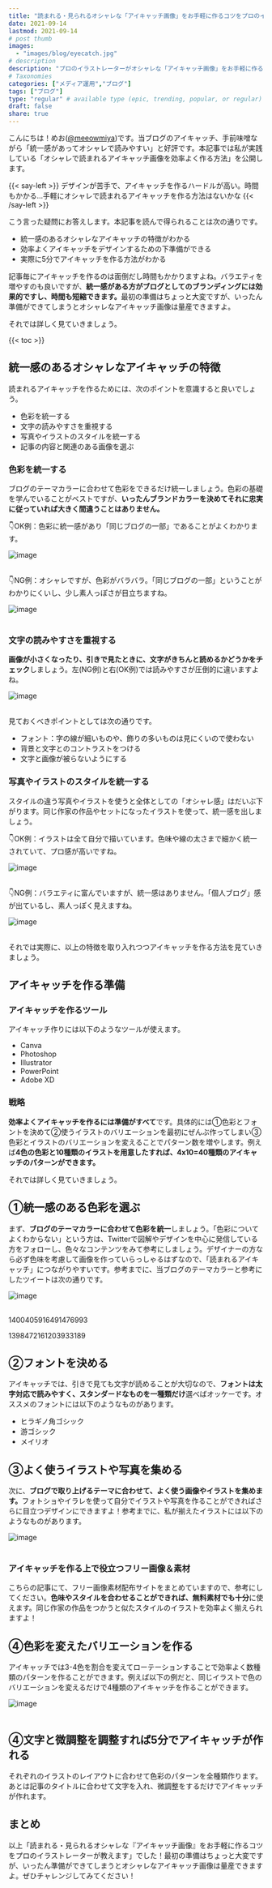 ```yaml
---
title: "読まれる・見られるオシャレな「アイキャッチ画像」をお手軽に作るコツをプロのイラストレーターが教えます【時短｜YouTube｜ブログ｜サムネ｜5分でできる】"
date: 2021-09-14
lastmod: 2021-09-14
# post thumb
images:
  - "images/blog/eyecatch.jpg"
# description
description: "プロのイラストレーターがオシャレな「アイキャッチ画像」をお手軽に作るコツを解説します"
# Taxonomies
categories: ["メディア運用","ブログ"]
tags: ["ブログ"]
type: "regular" # available type (epic, trending, popular, or regular)
draft: false
share: true
---
```


こんにちは！めお(<u><a href="https://twitter.com/meeowmiya" target="_blank">@meeowmiya</a></u>)です。当ブログのアイキャッチ、手前味噌ながら「統一感があってオシャレで読みやすい」と好評です。本記事では私が実践している「オシャレで読まれるアイキャッチ画像を効率よく作る方法」を公開します。

{{< say-left >}}
デザインが苦手で、アイキャッチを作るハードルが高い。時間もかかる...手軽にオシャレで読まれるアイキャッチを作る方法はないかな
{{< /say-left >}}

こう言った疑問にお答えします。本記事を読んで得られることは次の通りです。

* 統一感のあるオシャレなアイキャッチの特徴がわかる
* 効率よくアイキャッチをデザインするための下準備ができる
* 実際に5分でアイキャッチを作る方法がわかる


記事毎にアイキャッチを作るのは面倒だし時間もかかりますよね。バラエティを増やすのも良いですが、<span class="keiko-red">**統一感がある方がブログとしてのブランディングには効果的ですし、時間も短縮できます。**</span>最初の準備はちょっと大変ですが、いったん準備ができてしまうとオシャレなアイキャッチ画像は量産できますよ。

それでは詳しく見ていきましょう。

{{< toc >}}

## 統一感のあるオシャレなアイキャッチの特徴


読まれるアイキャッチを作るためには、次のポイントを意識すると良いでしょう。

* 色彩を統一する
* 文字の読みやすさを重視する
* 写真やイラストのスタイルを統一する
* 記事の内容と関連のある画像を選ぶ


### 色彩を統一する

ブログのテーマカラーに合わせて色彩をできるだけ統一しましょう。色彩の基礎を学んでいることがベストですが、<span class="keiko-red">**いったんブランドカラーを決めてそれに忠実に従っていれば大きく間違うことはありません。**</span>

👇OK例：色彩に統一感があり「同じブログの一部」であることがよくわかります。

![image](../../images/blog-content/eyecatch-3.jpg)<br><br>


👇NG例：オシャレですが、色彩がバラバラ。「同じブログの一部」ということがわかりにくいし、少し素人っぽさが目立ちますね。


![image](../../images/blog-content/eyecatch-4.jpg)<br><br>

### 文字の読みやすさを重視する

<span class="keiko-red">**画像が小さくなったり、引きで見たときに、文字がきちんと読めるかどうかをチェック**</span>しましょう。左(NG例)と右(OK例)では読みやすさが圧倒的に違いますよね。

![image](../../images/blog-content/eyecatch-2.jpg)<br><br>

見ておくべきポイントとしては次の通りです。

* フォント：字の線が細いものや、飾りの多いものは見にくいので使わない
* 背景と文字とのコントラストをつける
* 文字と画像が被らないようにする

### 写真やイラストのスタイルを統一する


スタイルの違う写真やイラストを使うと全体としての「オシャレ感」はだいぶ下がります。同じ作家の作品やセットになったイラストを使って、統一感を出しましょう。

👇OK例：イラストは全て自分で描いています。色味や線の太さまで細かく統一されていて、プロ感が高いですね。

![image](../../images/blog-content/eyecatch-3.jpg)<br><br>


👇NG例：バラエティに富んでいますが、統一感はありません。「個人ブログ」感が出ているし、素人っぽく見えますね。

![image](../../images/blog-content/eyecatch-5.jpg)<br><br>

それでは実際に、以上の特徴を取り入れつつアイキャッチを作る方法を見ていきましょう。

## アイキャッチを作る準備

### アイキャッチを作るツール

アイキャッチ作りには以下のようなツールが使えます。

* Canva
* Photoshop
* Illustrator
* PowerPoint
* Adobe XD

### 戦略

<span class="keiko-red">**効率よくアイキャッチを作るには準備がすべて**</span>です。具体的には①色彩とフォントを決めて②使うイラストのバリエーションを最初にぜんぶ作ってしまい③色彩とイラストのバリエーションを変えることでパターン数を増やします。例えば<span class="keiko-red">**4色の色彩と10種類のイラストを用意したすれば、4x10=40種類のアイキャッチのパターンができます。**</span>

それでは詳しく見ていきましょう。

## ①統一感のある色彩を選ぶ

まず、<span class="keiko-red">**ブログのテーマカラーに合わせて色彩を統一**</span>しましょう。「色彩についてよくわからない」という方は、Twitterで図解やデザインを中心に発信している方をフォローし、色々なコンテンツをみて参考にしましょう。デザイナーの方なら必ず色味を考慮して画像を作っていらっしゃるはずなので、「読まれるアイキャッチ」につながりやすいです。参考までに、当ブログのテーマカラーと参考にしたツイートは次の通りです。

![image](../../images/blog-content/eyecatch-1.jpg)<br><br>

1400405916491476993


1398472161203933189


## ②フォントを決める

アイキャッチでは、引きで見ても文字が読めることが大切なので、<span class="keiko-red">**フォントは太字対応で読みやすく、スタンダードなものを一種類だけ**</span>選べばオッケーです。オススメのフォントには以下のようなものがあります。


* ヒラギノ角ゴシック
* 游ゴシック
* メイリオ

## ③よく使うイラストや写真を集める


次に、<span class="keiko-red">**ブログで取り上げるテーマに合わせて、よく使う画像やイラストを集めます。**</span>フォトショやイラレを使って自分でイラストや写真を作ることができればさらに目立つデザインにできますよ！参考までに、私が揃えたイラストには以下のようなものがあります。

![image](../../images/blog-content/eyecatch-7.jpg)<br><br>


### アイキャッチを作る上で役立つフリー画像＆素材

こちらの記事にて、フリー画像素材配布サイトをまとめていますので、参考にしてください。<span class="keiko-red">**色味やスタイルを合わせることができれば、無料素材でも十分**</span>に使えます。同じ作家の作品をつかうと似たスタイルのイラストを効率よく揃えられますよ！

## ④色彩を変えたバリエーションを作る

アイキャッチでは3-4色を割合を変えてローテーションすることで効率よく数種類のパターンを作ることができます。例えば以下の例だと、同じイラストで色のバリエーションを変えるだけで4種類のアイキャッチを作ることができます。


![image](../../images/blog-content/eyecatch-6.jpg)<br><br>


## ④文字と微調整を調整すれば5分でアイキャッチが作れる


それぞれのイラストのレイアウトに合わせて色彩のパターンを全種類作ります。あとは記事のタイトルに合わせて文字を入れ、微調整をするだけでアイキャッチが作れます。

## まとめ

以上「読まれる・見られるオシャレな『アイキャッチ画像』をお手軽に作るコツをプロのイラストレーターが教えます」でした！最初の準備はちょっと大変ですが、いったん準備ができてしまうとオシャレなアイキャッチ画像は量産できますよ。ぜひチャレンジしてみてください！
